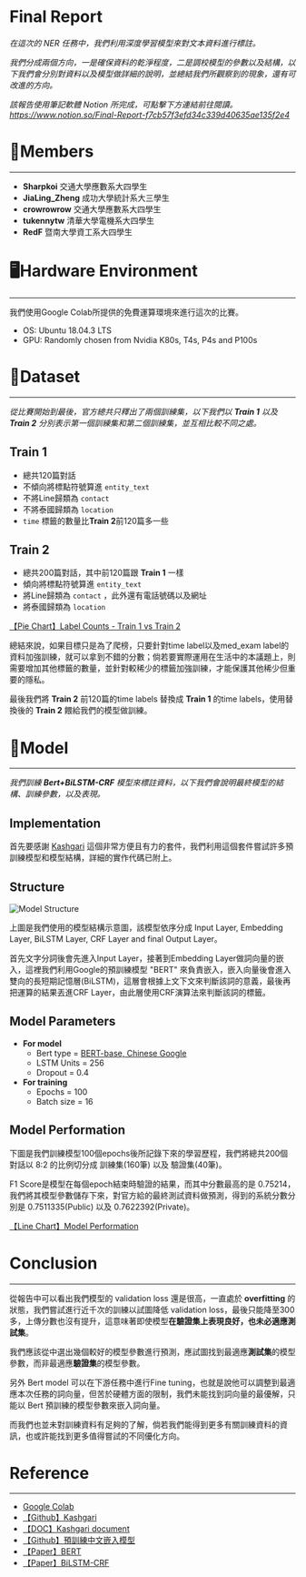 # Final Report

*在這次的 NER 任務中，我們利用深度學習模型來對文本資料進行標註。*

*我們分成兩個方向，一是確保資料的乾淨程度，二是調校模型的參數以及結構，以下我們會分別對資料以及模型做詳細的說明，並總結我們所觀察到的現象，還有可改進的方向。*

*該報告使⽤筆記軟體 Notion 所完成，可點擊下⽅連結前往閱讀。
https://www.notion.so/Final-Report-f7cb57f3efd34c339d40635ae135f2e4*

# 👥Members

---

- **Sharpkoi** 交通大學應數系大四學生
- **JiaLing_Zheng** 成功大學統計系大三學生
- **crowrowrow** 交通大學應數系大四學生
- **tukennytw** 清華大學電機系大四學生
- **RedF** 暨南大學資工系大四學生

# 🖥️Hardware Environment

---

我們使用Google Colab所提供的免費運算環境來進行這次的比賽。

- OS: Ubuntu 18.04.3 LTS
- GPU: Randomly chosen from Nvidia K80s, T4s, P4s and P100s

# 📄Dataset

---

*從比賽開始到最後，官方總共只釋出了兩個訓練集，以下我們以 **Train 1** 以及 **Train 2** 分別表示第一個訓練集和第二個訓練集，並互相比較不同之處。*

## Train 1

- 總共120篇對話
- 不傾向將標點符號算進 `entity_text`
- 不將Line歸類為 `contact`
- 不將泰國歸類為 `location`
- `time` 標籤的數量比**Train 2**前120篇多一些

## Train 2

- 總共200篇對話，其中前120篇跟 **Train 1** 一樣
- 傾向將標點符號算進 `entity_text`
- 將Line歸類為 `contact` ，此外還有電話號碼以及網址
- 將泰國歸類為 `location`

[【Pie Chart】Label Counts - Train 1 vs Train 2](https://plotly.com/~SharpKoi/28/?share_key=P34QFTNA2lBYq8O1xqyN6Z)

總結來說，如果目標只是為了爬榜，只要針對time label以及med_exam label的資料加強訓練，就可以拿到不錯的分數；倘若要實際運用在生活中的本議題上，則需要增加其他標籤的數量，並針對較稀少的標籤加強訓練，才能保護其他稀少但重要的隱私。

最後我們將 **Train 2** 前120篇的time labels 替換成 **Train 1** 的time labels，使用替換後的 **Train 2** 餵給我們的模型做訓練。

# 🧠Model

---

*我們訓練 **Bert+BiLSTM-CRF** 模型來標註資料，以下我們會說明最終模型的結構、訓練參數，以及表現。*

## Implementation

首先要感謝 [Kashgari](https://github.com/BrikerMan/Kashgari) 這個非常方便且有力的套件，我們利用這個套件嘗試許多預訓練模型和模型結構，詳細的實作代碼已附上。

## Structure

![Model Structure](images/The-BiLSTM-CRF-model-CS-confidence-score-BiLSTM-bidirectional-long-short-term-memory.png)

上圖是我們使用的模型結構示意圖，該模型依序分成 Input Layer, Embedding Layer, BiLSTM Layer, CRF Layer and final Output Layer。

首先文字分詞後會先進入Input Layer，接著到Embedding Layer做詞向量的嵌入，這裡我們利用Google的預訓練模型 "BERT" 來負責嵌入，嵌入向量後會進入雙向的長短期記憶層(BiLSTM)，這層會根據上文下文來判斷該詞的意義，最後再把運算的結果丟進CRF Layer，由此層使用CRF演算法來判斷該詞的標籤。

## Model Parameters

- **For model**
    - Bert type = [BERT-base, Chinese Google](https://github.com/ymcui/Chinese-BERT-wwm#%E4%B8%AD%E6%96%87%E6%A8%A1%E5%9E%8B%E4%B8%8B%E8%BD%BD)
    - LSTM Units = 256
    - Dropout = 0.4
- **For training**
    - Epochs = 100
    - Batch size = 16

## Model Performation

下圖是我們訓練模型100個epochs後所記錄下來的學習歷程，我們將總共200個對話以 8:2 的比例切分成 訓練集(160筆) 以及 驗證集(40筆)。

F1 Score是模型在每個epoch結束時驗證的結果，而其中分數最高的是 0.75214，我們將其模型參數儲存下來，對官方給的最終測試資料做預測，得到的系統分數分別是 0.7511335(Public) 以及 0.7622392(Private)。

[【Line Chart】Model Performation](https://plotly.com/~RedF/8/?share_key=mb3hzK7FjIdqqNiH8XusaG)

# Conclusion

---

從報告中可以看出我們模型的 validation loss 還是很高，一直處於 **overfitting** 的狀態，我們嘗試進行近千次的訓練以試圖降低 validation loss，最後只能降至300多，上傳分數也沒有提升，這意味著即使模型**在驗證集上表現良好，也未必適應測試集**。

我們應該從中選出幾個較好的模型參數進行預測，應試圖找到最適應**測試集**的模型參數，而非最適應**驗證集**的模型參數。

另外 Bert model 可以在下游任務中進行Fine tuning，也就是說他可以調整到最適應本次任務的詞向量，但苦於硬體方面的限制，我們未能找到詞向量的最優解，只能以 Bert 預訓練的模型參數來嵌入詞向量。

而我們也並未對訓練資料有足夠的了解，倘若我們能得到更多有關訓練資料的資訊，也或許能找到更多值得嘗試的不同優化方向。

# Reference

---

- [Google Colab](https://colab.research.google.com/)
- [【Github】Kashgari](https://github.com/BrikerMan/Kashgari/)
- [【DOC】Kashgari document](https://kashgari.readthedocs.io/en/latest/)
- [【Github】預訓練中文嵌入模型](https://github.com/ymcui/Chinese-BERT-wwm#%E4%B8%AD%E6%96%87%E6%A8%A1%E5%9E%8B%E4%B8%8B%E8%BD%BD)
- [【Paper】BERT](https://arxiv.org/abs/1810.04805)
- [【Paper】BiLSTM-CRF](https://arxiv.org/abs/1508.01991)